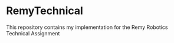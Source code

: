 # RemyTechnical
This repository contains my implementation for the Remy Robotics Technical Assignment
